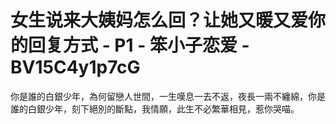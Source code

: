 # 女生说来大姨妈怎么回？让她又暖又爱你的回复方式 - P1 - 笨小子恋爱 - BV15C4y1p7cG

你是誰的白銀少年，為何留戀人世間，一生嘆息一去不返，夜長一兩不纏綿，你是誰的白銀少年，刻下絕別的斷點，我情願，此生不必繁華相見，惹你哭喵。

